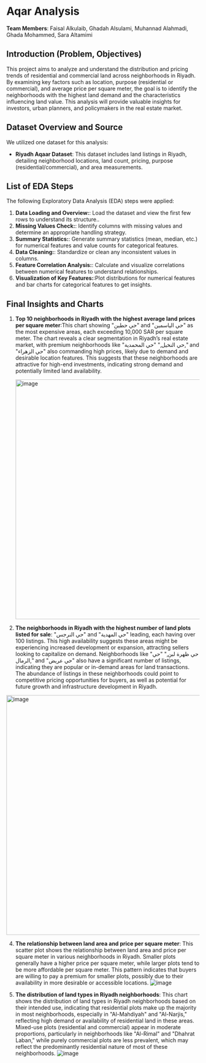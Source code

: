 # Aqar Analysis

**Team Members**: Faisal Alkulaib, Ghadah Alsulami, Muhannad Alahmadi, Ghada Mohammed, Sara Altamimi

## Introduction (Problem, Objectives)
This project aims to analyze and understand the distribution and pricing trends of residential and commercial land across neighborhoods in Riyadh. By examining key factors such as location, purpose (residential or commercial), and average price per square meter, the goal is to identify the neighborhoods with the highest land demand and the characteristics influencing land value. This analysis will provide valuable insights for investors, urban planners, and policymakers in the real estate market.

## Dataset Overview and Source
We utilized one dataset for this analysis:
- **Riyadh Aqaar Dataset**: This dataset includes land listings in Riyadh, detailing neighborhood locations, land count, pricing, purpose (residential/commercial), and area measurements.

## List of EDA Steps
The following Exploratory Data Analysis (EDA) steps were applied:
1. **Data Loading and Overview:**: Load the dataset and view the first few rows to understand its structure..
2. **Missing Values Check:**: Identify columns with missing values and determine an appropriate handling strategy.
3. **Summary Statistics:**: Generate summary statistics (mean, median, etc.) for numerical features and value counts for categorical features.
4. **Data Cleaning:**: Standardize or clean any inconsistent values in columns.
5. **Feature Correlation Analysis:**: Calculate and visualize correlations between numerical features to understand relationships.
6. **Visualization of Key Features:**:Plot distributions for numerical features and bar charts for categorical features to get insights.

## Final Insights and Charts
1. **Top 10 neighborhoods in Riyadh with the highest average land prices per square meter**:This chart showing "حي حطين" and "حي الياسمين" as the most expensive areas, each exceeding 10,000 SAR per square meter. The chart reveals a clear segmentation in Riyadh’s real estate market, with premium neighborhoods like "حي النخيل," "حي المحمدية," and "حي الزهراء" also commanding high prices, likely due to demand and desirable location features. This suggests that these neighborhoods are attractive for high-end investments, indicating strong demand and potentially limited land availability.

   <img width="625" alt="image" src="https://github.com/user-attachments/assets/4212e558-ee20-4755-b5dc-acac0e31a8d4">

2. **The neighborhoods in Riyadh with the highest number of land plots listed for sale**: "حي النرجس" and "حي المهدية" leading, each having over 100 listings. This high availability suggests these areas might be experiencing increased development or expansion, attracting sellers looking to capitalize on demand. Neighborhoods like "حي ظهرة لبن," "حي الرمال," and "حي عريض" also have a significant number of listings, indicating they are popular or in-demand areas for land transactions. The abundance of listings in these neighborhoods could point to competitive pricing opportunities for buyers, as well as potential for future growth and infrastructure development in Riyadh.
  <img width="625" alt="image" src="https://github.com/user-attachments/assets/3d375980-26c9-4ce2-bd0f-064fa99f0379">

4. **The relationship between land area and price per square meter**: This scatter plot shows the relationship between land area and price per square meter in various neighborhoods in Riyadh. Smaller plots generally have a higher price per square meter, while larger plots tend to be more affordable per square meter. This pattern indicates that buyers are willing to pay a premium for smaller plots, possibly due to their availability in more desirable or accessible locations.
![image](https://github.com/user-attachments/assets/f397ceaf-ca41-4755-98ff-29d511753d98)

   
6. **The distribution of land types in Riyadh neighborhoods**: This chart shows the distribution of land types in Riyadh neighborhoods based on their intended use, indicating that residential plots make up the majority in most neighborhoods, especially in "Al-Mahdiyah" and "Al-Narjis," reflecting high demand or availability of residential land in these areas. Mixed-use plots (residential and commercial) appear in moderate proportions, particularly in neighborhoods like "Al-Rimal" and "Dhahrat Laban," while purely commercial plots are less prevalent, which may reflect the predominantly residential nature of most of these neighborhoods.
![image](https://github.com/user-attachments/assets/d35655ef-c9f7-48f6-b73f-f78f5837b79d)

